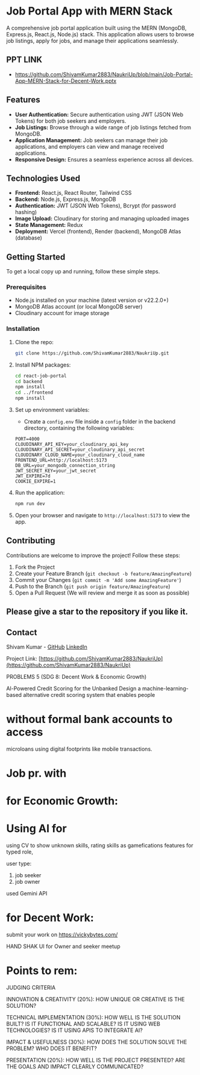 # Job Portal App with MERN Stack

A comprehensive job portal application built using the MERN (MongoDB, Express.js, React.js, Node.js) stack. This application allows users to browse job listings, apply for jobs, and manage their applications seamlessly.
## PPT LINK
- https://github.com/ShivamKumar2883/NaukriUp/blob/main/Job-Portal-App-MERN-Stack-for-Decent-Work.pptx
## Features

- **User Authentication:** Secure authentication using JWT (JSON Web Tokens) for both job seekers and employers.
- **Job Listings:** Browse through a wide range of job listings fetched from MongoDB.
- **Application Management:** Job seekers can manage their job applications, and employers can view and manage received applications.
- **Responsive Design:** Ensures a seamless experience across all devices.

## Technologies Used

- **Frontend:** React.js, React Router, Tailwind CSS
- **Backend:** Node.js, Express.js, MongoDB
- **Authentication:** JWT (JSON Web Tokens), Bcrypt (for password hashing)
- **Image Upload:** Cloudinary for storing and managing uploaded images
- **State Management:** Redux
- **Deployment:** Vercel (frontend), Render (backend), MongoDB Atlas (database)

## Getting Started

To get a local copy up and running, follow these simple steps.

### Prerequisites

- Node.js installed on your machine (latest version or v22.2.0+)
- MongoDB Atlas account (or local MongoDB server)
- Cloudinary account for image storage

### Installation

1. Clone the repo:
   ```sh
   git clone https://github.com/ShivamKumar2883/NaukriUp.git
   ```
2. Install NPM packages:
   ```sh
   cd react-job-portal
   cd backend
   npm install
   cd ../frontend
   npm install
   ```
3. Set up environment variables:
   - Create a `config.env` file inside a `config` folder in the backend directory, containing the following variables:
   ```env
   PORT=4000
   CLOUDINARY_API_KEY=your_cloudinary_api_key
   CLOUDINARY_API_SECRET=your_cloudinary_api_secret
   CLOUDINARY_CLOUD_NAME=your_cloudinary_cloud_name
   FRONTEND_URL=http://localhost:5173
   DB_URL=your_mongodb_connection_string
   JWT_SECRET_KEY=your_jwt_secret
   JWT_EXPIRE=7d
   COOKIE_EXPIRE=1
   ```

4. Run the application:
   ```sh
   npm run dev
   ```
5. Open your browser and navigate to `http://localhost:5173` to view the app.

## Contributing

Contributions are welcome to improve the project! Follow these steps:

1. Fork the Project
2. Create your Feature Branch (`git checkout -b feature/AmazingFeature`)
3. Commit your Changes (`git commit -m 'Add some AmazingFeature'`)
4. Push to the Branch (`git push origin feature/AmazingFeature`)
5. Open a Pull Request (We will review and merge it as soon as possible)

## Please give a star to the repository if you like it.

## Contact

Shivam Kumar - [GitHub](https://github.com/ShivamKumar2883/NaukriUp)
[LinkedIn](https://www.linkedin.com/in/shivamkr2002/)

Project Link: [https://github.com/ShivamKumar2883/NaukriUp](https://github.com/ShivamKumar2883/NaukriUp)


PROBLEMS 5 
(SDG 8: Decent Work & Economic Growth)

Al-Powered Credit Scoring for the Unbanked
Design a machine-learning-based alternative
credit scoring system that enables people
# without formal bank accounts to access
microloans using digital footprints like mobile
transactions.

# Job pr. with 

# for Economic Growth:
# Using AI for 
using CV to show unknown skills,
rating skills as gamefications features for typed role,


user type: 
1. job seeker
2. job owner 

used Gemini API
# for Decent Work:
submit your work on https://vickybytes.com/ 

HAND SHAK UI for Owner and seeker meetup 


# Points to rem:
JUDGING CRITERIA

INNOVATION & CREATIVITY (20%): 
HOW UNIQUE OR CREATIVE IS THE SOLUTION?

TECHNICAL IMPLEMENTATION (30%): 
HOW WELL IS THE SOLUTION BUILT? IS IT
FUNCTIONAL AND SCALABLE? IS IT USING
WEB TECHNOLOGIES? IS IT USING APIS TO
INTEGRATE AI?

IMPACT & USEFULNESS (30%): HOW DOES
THE SOLUTION SOLVE THE PROBLEM? WHO
DOES IT BENEFIT?

PRESENTATION (20%): HOW WELL IS THE
PROJECT PRESENTED? ARE THE GOALS AND
IMPACT CLEARLY COMMUNICATED?
